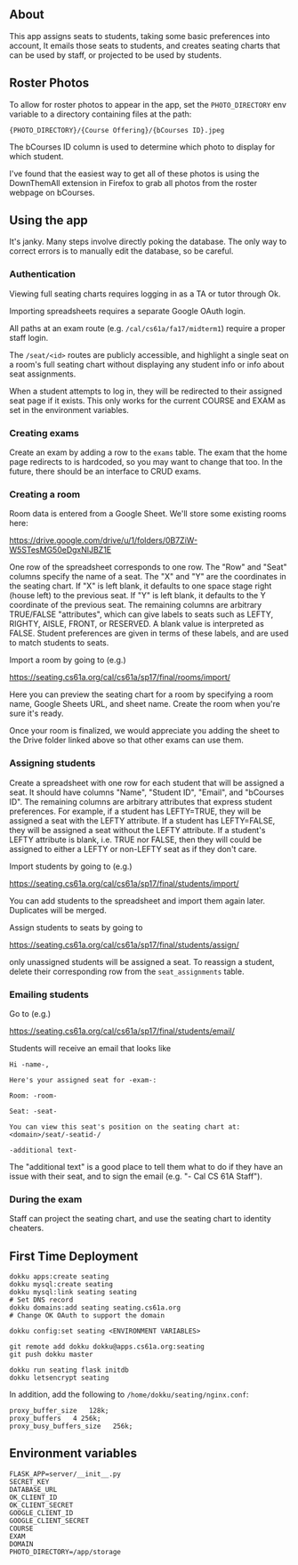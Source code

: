 ## About

This app assigns seats to students, taking some basic preferences into account,
It emails those seats to students, and creates seating charts that can be
used by staff, or projected to be used by students. 

## Roster Photos

To allow for roster photos to appear in the app, set the `PHOTO_DIRECTORY` env
variable to a directory containing files at the path:

	{PHOTO_DIRECTORY}/{Course Offering}/{bCourses ID}.jpeg

The bCourses ID column is used to determine which photo to display for which
student.

I've found that the easiest way to get all of these photos is using the
DownThemAll extension in Firefox to grab all photos from the roster webpage on
bCourses.

## Using the app

It's janky. Many steps involve directly poking the database. The only way to
correct errors is to manually edit the database, so be careful.

### Authentication

Viewing full seating charts requires logging in as a TA or tutor through Ok.

Importing spreadsheets requires a separate Google OAuth login.

All paths at an exam route (e.g. `/cal/cs61a/fa17/midterm1`) require a proper
staff login.

The `/seat/<id>` routes are publicly accessible, and highlight a single seat on
a room's full seating chart without displaying any student info or info about
seat assignments.

When a student attempts to log in, they will be redirected to their assigned
seat page if it exists. This only works for the current COURSE and EXAM as
set in the environment variables.

### Creating exams

Create an exam by adding a row to the `exams` table. The exam that the home page
redirects to is hardcoded, so you may want to change that too. In the future,
there should be an interface to CRUD exams.

### Creating a room

Room data is entered from a Google Sheet. We'll store some existing rooms here:

https://drive.google.com/drive/u/1/folders/0B7ZiW-W5STesMG50eDgxNlJBZ1E

One row of the spreadsheet corresponds to one row. The "Row" and "Seat" columns
specify the name of a seat. The "X" and "Y" are the coordinates in the seating
chart. If "X" is left blank, it defaults to one space stage right (house left)
to the previous seat. If "Y" is left blank, it defaults to the Y coordinate of
the previous seat. The remaining columns are arbitrary TRUE/FALSE "attributes",
which can give labels to seats such as LEFTY, RIGHTY, AISLE, FRONT, or RESERVED.
A blank value is interpreted as FALSE. Student preferences are given in terms
of these labels, and are used to match students to seats.

Import a room by going to (e.g.)

https://seating.cs61a.org/cal/cs61a/sp17/final/rooms/import/

Here you can preview the seating chart for a room by specifying a room name,
Google Sheets URL, and sheet name. Create the room when you're sure it's ready.

Once your room is finalized, we would appreciate you adding the sheet to the
Drive folder linked above so that other exams can use them.

### Assigning students

Create a spreadsheet with one row for each student that will be assigned a seat.
It should have columns "Name", "Student ID", "Email", and "bCourses ID". The
remaining columns are arbitrary attributes that express student preferences. For
example, if a student has LEFTY=TRUE, they will be assigned a seat with the
LEFTY attribute. If a student has LEFTY=FALSE, they will be assigned a seat
without the LEFTY attribute. If a student's LEFTY attribute is blank, i.e. TRUE
nor FALSE, then they will could be assigned to either a LEFTY or non-LEFTY seat
as if they don't care.

Import students by going to (e.g.)

https://seating.cs61a.org/cal/cs61a/sp17/final/students/import/

You can add students to the spreadsheet and import them again later. Duplicates
will be merged.

Assign students to seats by going to

https://seating.cs61a.org/cal/cs61a/sp17/final/students/assign/

only unassigned students will be assigned a seat. To reassign a student,
delete their corresponding row from the `seat_assignments` table.

### Emailing students

Go to (e.g.)

https://seating.cs61a.org/cal/cs61a/sp17/final/students/email/

Students will receive an email that looks like
```
Hi -name-,

Here's your assigned seat for -exam-:

Room: -room-

Seat: -seat-

You can view this seat's position on the seating chart at:
<domain>/seat/-seatid-/

-additional text-
```

The "additional text" is a good place to tell them what to do if they have an
issue with their seat, and to sign the email (e.g. "- Cal CS 61A Staff").

### During the exam

Staff can project the seating chart, and use the seating chart to identity
cheaters.

## First Time Deployment

	dokku apps:create seating
	dokku mysql:create seating
	dokku mysql:link seating seating
	# Set DNS record
	dokku domains:add seating seating.cs61a.org
	# Change OK OAuth to support the domain

	dokku config:set seating <ENVIRONMENT VARIABLES>

	git remote add dokku dokku@apps.cs61a.org:seating
	git push dokku master

	dokku run seating flask initdb
	dokku letsencrypt seating

In addition, add the following to `/home/dokku/seating/nginx.conf`:
```
proxy_buffer_size   128k;
proxy_buffers   4 256k;
proxy_busy_buffers_size   256k;
```

## Environment variables

```
FLASK_APP=server/__init__.py
SECRET_KEY
DATABASE_URL
OK_CLIENT_ID
OK_CLIENT_SECRET
GOOGLE_CLIENT_ID
GOOGLE_CLIENT_SECRET
COURSE
EXAM
DOMAIN
PHOTO_DIRECTORY=/app/storage
```
